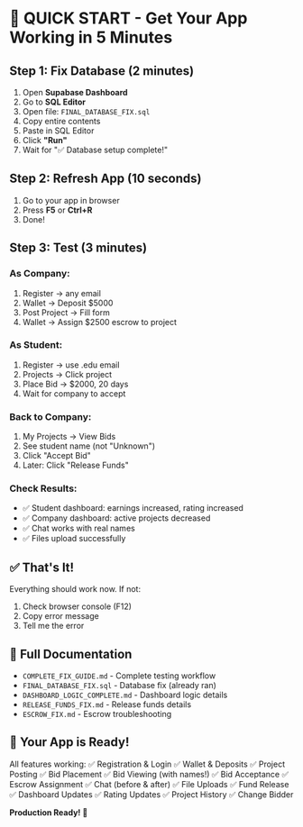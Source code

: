 # 🚀 QUICK START - Get Your App Working in 5 Minutes

## Step 1: Fix Database (2 minutes)

1. Open **Supabase Dashboard**
2. Go to **SQL Editor**
3. Open file: `FINAL_DATABASE_FIX.sql`
4. Copy entire contents
5. Paste in SQL Editor
6. Click **"Run"**
7. Wait for "✅ Database setup complete!"

## Step 2: Refresh App (10 seconds)

1. Go to your app in browser
2. Press **F5** or **Ctrl+R**
3. Done!

## Step 3: Test (3 minutes)

### As Company:
1. Register → any email
2. Wallet → Deposit $5000
3. Post Project → Fill form
4. Wallet → Assign $2500 escrow to project

### As Student:
1. Register → use .edu email
2. Projects → Click project
3. Place Bid → $2000, 20 days
4. Wait for company to accept

### Back to Company:
1. My Projects → View Bids
2. See student name (not "Unknown")
3. Click "Accept Bid"
4. Later: Click "Release Funds"

### Check Results:
- ✅ Student dashboard: earnings increased, rating increased
- ✅ Company dashboard: active projects decreased
- ✅ Chat works with real names
- ✅ Files upload successfully

## ✅ That's It!

Everything should work now. If not:
1. Check browser console (F12)
2. Copy error message
3. Tell me the error

## 📖 Full Documentation

- `COMPLETE_FIX_GUIDE.md` - Complete testing workflow
- `FINAL_DATABASE_FIX.sql` - Database fix (already ran)
- `DASHBOARD_LOGIC_COMPLETE.md` - Dashboard logic details
- `RELEASE_FUNDS_FIX.md` - Release funds details
- `ESCROW_FIX.md` - Escrow troubleshooting

## 🎉 Your App is Ready!

All features working:
✅ Registration & Login
✅ Wallet & Deposits
✅ Project Posting
✅ Bid Placement
✅ Bid Viewing (with names!)
✅ Bid Acceptance
✅ Escrow Assignment
✅ Chat (before & after)
✅ File Uploads
✅ Fund Release
✅ Dashboard Updates
✅ Rating Updates
✅ Project History
✅ Change Bidder

**Production Ready! 🚀**
